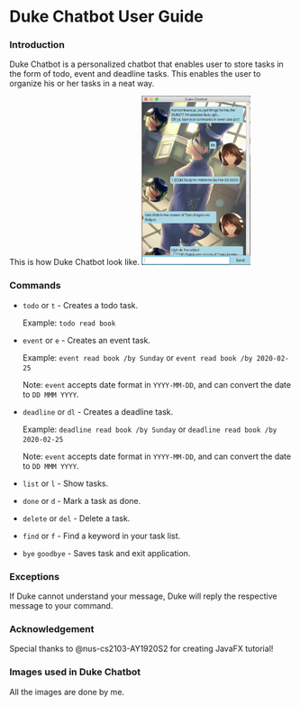 # Duke Chatbot User Guide

### Introduction 
Duke Chatbot is a personalized chatbot that enables user to store tasks in the form of todo, event and deadline tasks. This enables the user to organize his or her tasks in a neat way.

This is how Duke Chatbot look like.
<img src="Ui.png" height="300">

### Commands
* `todo` or `t` - Creates a todo task.
    
    Example: `todo read book`
    
* `event` or `e` - Creates an event task.

    Example: `event read book /by Sunday` or `event read book /by 2020-02-25`
    
    Note: `event` accepts date format in `YYYY-MM-DD`, and can convert the date to `DD MMM YYYY`.
    
* `deadline` or `dl` - Creates a deadline task.

    Example: `deadline read book /by Sunday` or `deadline read book /by 2020-02-25`
    
    Note: `event` accepts date format in `YYYY-MM-DD`, and can convert the date to `DD MMM YYYY`.
    
* `list` or `l` - Show tasks.

* `done` or `d` - Mark a task as done.

* `delete` or `del` - Delete a task.

* `find` or `f` - Find a keyword in your task list.

* `bye` `goodbye` - Saves task and exit application.

### Exceptions
If Duke cannot understand your message, Duke will reply the respective message to your command.

### Acknowledgement
Special thanks to @nus-cs2103-AY1920S2 for creating JavaFX tutorial!

### Images used in Duke Chatbot
All the images are done by me.